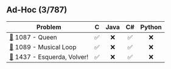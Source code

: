 ## Ad-Hoc (3/787)

<div align="center">

| Problem | C | Java | C# | Python |
|---------|:-:|:----:|:--:|:------:|
| [📂](./1087%20-%20Queen) 1087 - Queen | ✅ | ❌  | ✅  | ❌ |
| [📂](./1089%20-%20Musical%20Loop) 1089 - Musical Loop | ✅ | ❌  | ✅  | ❌ |
| [📂](./1437%20-%20Esquerda,%20Volver!) 1437 - Esquerda, Volver! | ✅ | ❌  | ✅  | ❌ |

</div>
